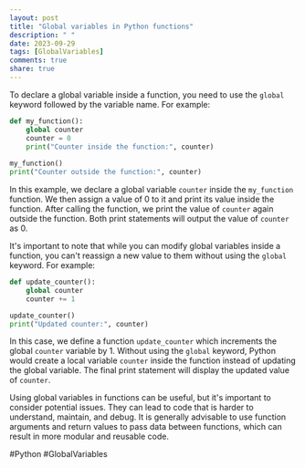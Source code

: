```yaml
---
layout: post
title: "Global variables in Python functions"
description: " "
date: 2023-09-29
tags: [GlobalVariables]
comments: true
share: true
---
```


To declare a global variable inside a function, you need to use the `global` keyword followed by the variable name. For example:

```python
def my_function():
    global counter
    counter = 0
    print("Counter inside the function:", counter)
    
my_function()
print("Counter outside the function:", counter)
```

In this example, we declare a global variable `counter` inside the `my_function` function. We then assign a value of 0 to it and print its value inside the function. After calling the function, we print the value of `counter` again outside the function. Both print statements will output the value of `counter` as 0.

It's important to note that while you can modify global variables inside a function, you can't reassign a new value to them without using the `global` keyword. For example:

```python
def update_counter():
    global counter
    counter += 1

update_counter()
print("Updated counter:", counter)
```

In this case, we define a function `update_counter` which increments the global `counter` variable by 1. Without using the `global` keyword, Python would create a local variable `counter` inside the function instead of updating the global variable. The final print statement will display the updated value of `counter`.

Using global variables in functions can be useful, but it's important to consider potential issues. They can lead to code that is harder to understand, maintain, and debug. It is generally advisable to use function arguments and return values to pass data between functions, which can result in more modular and reusable code.

#Python #GlobalVariables